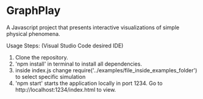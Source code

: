 # GraphPlay

A Javascript project that presents interactive visualizations of simple physical phenomena.

Usage Steps: (Visual Studio Code desired IDE)

1. Clone the repository.
2. 'npm install' in terminal to install all dependencies.
3. inside index.js change require('../examples/file_inside_examples_folder') to select specific simulation 
4. 'npm start' starts the application locally in port 1234. Go to http://localhost:1234/index.html to view.    
